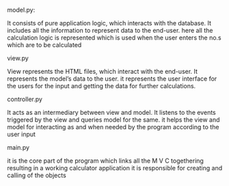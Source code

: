 
model.py:


It consists of pure application logic, which interacts with the database. It includes all the information to represent data to the end-user.
here all the calculation logic is represented which is used when the user enters the no.s which are to be calculated


view.py

View represents the HTML files, which interact with the end-user. It represents the model’s data to the user.
it represents the user interface for the users for the input and getting the data for further calculations.



controller.py

It acts as an intermediary between view and model. It listens to the events triggered by the view and queries model for the same.
it helps the view and model for interacting as and when needed by the program according to the user input



main.py

it is the core part of the program which links all the M V C togethering resulting in a working calculator application it is responsible for creating
and calling of the objects
